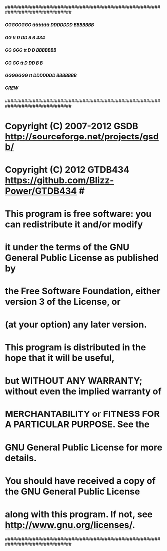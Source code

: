 ﻿################################################################################
#####                                                                      #####
#####          GGGGGGGG     ttttttttttt      DDDDDDD    BBBBBBB            #####
#####         GG                tt           D     DD   B      B  434      #####
#####        GG    GGG          tt           D      D   BBBBBBB            #####
#####         GG     GG         tt           D     DD   B      B           #####
#####          GGGGGGG          tt           DDDDDDD    BBBBBBB            #####
#####                             CREW                                     #####
################################################################################
# Copyright (C) 2007-2012 GSDB http://sourceforge.net/projects/gsdb/           #
# Copyright (C) 2012 GTDB434 https://github.com/Blizz-Power/GTDB434            #                                                               #
# This program is free software: you can redistribute it and/or modify         #
# it under the terms of the GNU General Public License as published by         #
# the Free Software Foundation, either version 3 of the License, or            #
# (at your option) any later version.                                          #
#                                                                              #
# This program is distributed in the hope that it will be useful,              #
# but WITHOUT ANY WARRANTY; without even the implied warranty of               #
# MERCHANTABILITY or FITNESS FOR A PARTICULAR PURPOSE.  See the                #
# GNU General Public License for more details.                                 #
#                                                                              #
# You should have received a copy of the GNU General Public License            #
# along with this program.  If not, see <http://www.gnu.org/licenses/>.        #
################################################################################